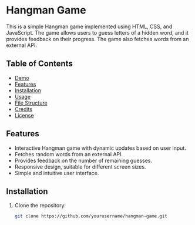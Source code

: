 ﻿# Hangman Game

This is a simple Hangman game implemented using HTML, CSS, and JavaScript. The game allows users to guess letters of a hidden word, and it provides feedback on their progress. The game also fetches words from an external API.

## Table of Contents
- [Demo](#demo)
- [Features](#features)
- [Installation](#installation)
- [Usage](#usage)
- [File Structure](#file-structure)
- [Credits](#credits)
- [License](#license)

## Features
- Interactive Hangman game with dynamic updates based on user input.
- Fetches random words from an external API.
- Provides feedback on the number of remaining guesses.
- Responsive design, suitable for different screen sizes.
- Simple and intuitive user interface.

## Installation
1. Clone the repository:
   ```bash
   git clone https://github.com/yourusername/hangman-game.git
